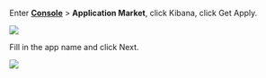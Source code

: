 <IntegrationDetailCard :title="`Create an app in ${$localeConfig.brandName}`">

Enter [**Console**](https://console.authing.cn) > **Application Market**, click Kibana, click Get Apply.

![](~@imagesZhCn/integration/kibana/1-1.png)

Fill in the app name and click Next.

![](~@imagesZhCn/integration/kibana/1-2.png)

</IntegrationDetailCard>
